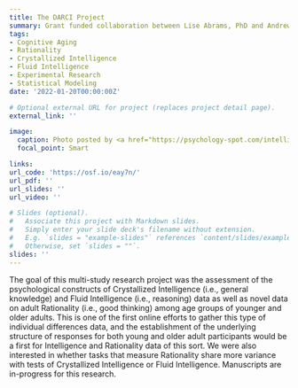 ```yaml
---
title: The DARCI Project
summary: Grant funded collaboration between Lise Abrams, PhD and Andrew Conway, PhD on Aging, Rationality, and Intelligence.
tags:
- Cognitive Aging
- Rationality
- Crystallized Intelligence
- Fluid Intelligence
- Experimental Research
- Statistical Modeling
date: '2022-01-20T00:00:00Z'

# Optional external URL for project (replaces project detail page).
external_link: ''

image:
  caption: Photo posted by <a href="https://psychology-spot.com/intelligence-and-rationality/">Psychology-Spot</a>
  focal_point: Smart

links:
url_code: 'https://osf.io/eay7n/'
url_pdf: ''
url_slides: ''
url_video: ''

# Slides (optional).
#   Associate this project with Markdown slides.
#   Simply enter your slide deck's filename without extension.
#   E.g. `slides = "example-slides"` references `content/slides/example-slides.md`.
#   Otherwise, set `slides = ""`.
slides: ''
---
```


The goal of this multi-study research project was the assessment of the psychological constructs of Crystallized Intelligence (i.e., general knowledge) and Fluid Intelligence (i.e., reasoning) data as well as novel data on adult Rationality (i.e., good thinking) among age groups of younger and older adults. This is one of the first online efforts to gather this type of individual differences data, and the establishment of the underlying structure of responses for both young and older adult participants would be a first for Intelligence and Rationality data of this sort. We were also interested in whether tasks that measure Rationality share more variance with tests of Crystallized Intelligence or Fluid Intelligence. Manuscripts are in-progress for this research. 